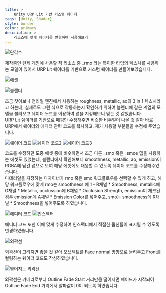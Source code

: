 ```yaml
---
title: >
    Unity URP Lit 기반 커스텀 쉐이더
tags: [Unity, Shader]
style: border
color: primary
description: >
    리소스에 맞게 쉐이더를 변형하여 사용해보기
---
```


![단각수](assets/customshader.png)

제작중인 턴제 게임에 사용할 적 리소스 중 _rmo 라는 특이한 타입의 텍스처를 사용하는 모델이 있어서 URP Lit 쉐이더를 기반으로 커스텀 쉐이더를 만들어보았습니다.

![에셋](assets/customshader2.png)

![블렌더](assets/customshader3.png)

조금 찾아보니 언리얼 엔진에서 사용하는 roughness, metallic, ao의 3 in 1 텍스처라고 하는데, 실제로도 그런 식으로 작동하는지 확인하기 위하여 블렌더에 같은 계열의 모델을 불러오고 쉐이더 노드를 이용하여 맵을 지정해보니 맞는 것 같았습니다.<br>
URP Lit 쉐이더를 기반으로 매핑만 수정해주면 비슷한 비주얼이 나올 것 같아 바로 URP에서 쉐이더와 에디터 관련 코드를 복사하고, 제가 사용할 부분들을 수정해 주었습니다.

![쉐이더 코드](assets/customshader4.png)
![쉐이더 코드2](assets/customshader5.png)
![쉐이더 코드3](assets/customshader6.png)

코드를 수정하던 도중 에셋 중에 비슷하면서 조금 다른 _smo 혹은 _smoe 맵을 사용하는 에셋도 있었는데, 블렌더에서 확인해보니 smoothness, metallic, ao, emission이 RGBA에 담긴 맵으로 보여 해당 에셋에도 대응할 수 있도록 쉐이더 코드를 수정해주었습니다.<br>
마테리얼을 지정하는 디자이너가 rmo 혹은 smo 워크플로우를 선택할 수 있게 하고, 해당 워크플로우에 맞게 rmo는 smoothness 에 1 - R채널 * Smoothness, metallic에 G채널 * Metallic, occlussion에 B채널 * Occlusion Strength, emission이 체크된 경우 emission에 A채널 * Emission Color를 넣어주고, smo는 smoothness에 R채널 * Smoothness을 넣어주도록 하였습니다.

![에디터 코드](assets/customshader7.png)
![인스펙터](assets/customshader8.png)

에디터 코드 또한 이에 맞게 수정하여 인스펙터에서 적절한 옵션들이 표시될 수 있도록 변경하였습니다.<br>

![외곽선](assets/customshader9.png)

외곽선이 그려지면 좋을 것 같아 오브젝트를 Face normal 방향으로 늘려주고 Front를 컬링하는 쉐이더 코드도 작성하였습니다.

![옅어지는 외곽선](assets/customshader10.png)

외곽선은 카메라로부터 Outline Fade Start 거리만큼 떨어지면 페이드가 시작되어 Outline Fade End 거리에서 알파값이 0이 되도록 하였습니다.